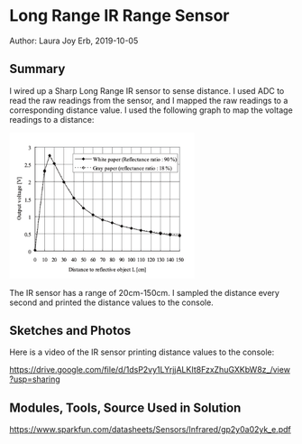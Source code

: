 #  Long Range IR Range Sensor

Author: Laura Joy Erb, 2019-10-05

## Summary
I wired up a Sharp Long Range IR sensor to sense distance. I used ADC to read the raw readings from the sensor, and I mapped the raw readings to a corresponding distance value. I used the following graph to map the voltage readings to a distance:

<img src="./images/ir_curve.png" width="65%" />

The IR sensor has a range of 20cm-150cm. I sampled the distance every second and printed the distance values to the console. 

## Sketches and Photos
Here is a video of the IR sensor printing distance values to the console:

https://drive.google.com/file/d/1dsP2vy1LYrjjALKIt8FzxZhuGXKbW8z_/view?usp=sharing

## Modules, Tools, Source Used in Solution
https://www.sparkfun.com/datasheets/Sensors/Infrared/gp2y0a02yk_e.pdf
